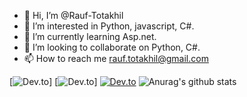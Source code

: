 - 👋 Hi, I’m @Rauf-Totakhil
- 👀 I’m interested in Python, javascript, C#.
- 🌱 I’m currently learning Asp.net.
- 💞️ I’m looking to collaborate on Python, C#.
- 📫 How to reach me rauf.totakhil@gmail.com

<!---
Rauf-Totakhil/Rauf-Totakhil is a ✨ special ✨ repository because its `README.md` (this file) appears on your GitHub profile.
You can click the Preview link to take a look at your changes.
--->
[![Dev.to](https://github-readme-stats.vercel.app/api/?username=Rauf-Totakhil&count_private=true&theme=tokyonight&showicons=true)]
[![Dev.to](https://github-readme-stats.vercel.app/api/top-langs/?username=Rauf-Totakhil&langs_count=5&theme=tokyonight)]
[![Dev.to](https://github-readme-stats.vercel.app/api/pin/?username=Rauf-Totakhil&repo=dev.to)](https://github.com/thepracticaldev/dev.to)
![Anurag's github stats](https://github-readme-stats.vercel.app/api?username=Rauf-Totakhil)
